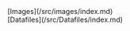 <div class='linkbox'>
[Images](/src/images/index.md)<br />
[Datafiles](/src/Datafiles/index.md)<br />
</div>
